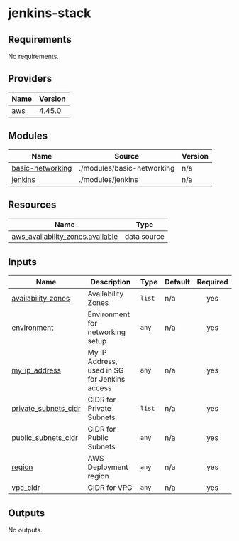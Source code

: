 # jenkins-stack
<!-- BEGIN_TF_DOCS -->
## Requirements

No requirements.

## Providers

| Name | Version |
|------|---------|
| <a name="provider_aws"></a> [aws](#provider\_aws) | 4.45.0 |

## Modules

| Name | Source | Version |
|------|--------|---------|
| <a name="module_basic-networking"></a> [basic-networking](#module\_basic-networking) | ./modules/basic-networking | n/a |
| <a name="module_jenkins"></a> [jenkins](#module\_jenkins) | ./modules/jenkins | n/a |

## Resources

| Name | Type |
|------|------|
| [aws_availability_zones.available](https://registry.terraform.io/providers/hashicorp/aws/latest/docs/data-sources/availability_zones) | data source |

## Inputs

| Name | Description | Type | Default | Required |
|------|-------------|------|---------|:--------:|
| <a name="input_availability_zones"></a> [availability\_zones](#input\_availability\_zones) | Availability Zones | `list` | n/a | yes |
| <a name="input_environment"></a> [environment](#input\_environment) | Environment for networking setup | `any` | n/a | yes |
| <a name="input_my_ip_address"></a> [my\_ip\_address](#input\_my\_ip\_address) | My IP Address, used in SG for Jenkins access | `any` | n/a | yes |
| <a name="input_private_subnets_cidr"></a> [private\_subnets\_cidr](#input\_private\_subnets\_cidr) | CIDR for Private Subnets | `list` | n/a | yes |
| <a name="input_public_subnets_cidr"></a> [public\_subnets\_cidr](#input\_public\_subnets\_cidr) | CIDR for Public Subnets | `any` | n/a | yes |
| <a name="input_region"></a> [region](#input\_region) | AWS Deployment region | `any` | n/a | yes |
| <a name="input_vpc_cidr"></a> [vpc\_cidr](#input\_vpc\_cidr) | CIDR for VPC | `any` | n/a | yes |

## Outputs

No outputs.
<!-- END_TF_DOCS -->